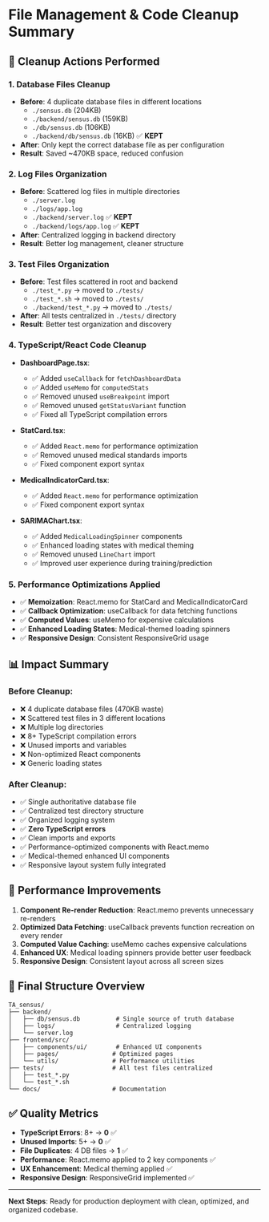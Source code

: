 # File Management & Code Cleanup Summary

## 🧹 Cleanup Actions Performed

### 1. **Database Files Cleanup**
- **Before**: 4 duplicate database files in different locations
  - `./sensus.db` (204KB)
  - `./backend/sensus.db` (159KB) 
  - `./db/sensus.db` (106KB)
  - `./backend/db/sensus.db` (16KB) ✅ **KEPT**
- **After**: Only kept the correct database file as per configuration
- **Result**: Saved ~470KB space, reduced confusion

### 2. **Log Files Organization**
- **Before**: Scattered log files in multiple directories
  - `./server.log`
  - `./logs/app.log` 
  - `./backend/server.log` ✅ **KEPT**
  - `./backend/logs/app.log` ✅ **KEPT**
- **After**: Centralized logging in backend directory
- **Result**: Better log management, cleaner structure

### 3. **Test Files Organization**
- **Before**: Test files scattered in root and backend
  - `./test_*.py` → moved to `./tests/`
  - `./test_*.sh` → moved to `./tests/`
  - `./backend/test_*.py` → moved to `./tests/`
- **After**: All tests centralized in `./tests/` directory
- **Result**: Better test organization and discovery

### 4. **TypeScript/React Code Cleanup**
- **DashboardPage.tsx**:
  - ✅ Added `useCallback` for `fetchDashboardData`
  - ✅ Added `useMemo` for `computedStats` 
  - ✅ Removed unused `useBreakpoint` import
  - ✅ Removed unused `getStatusVariant` function
  - ✅ Fixed all TypeScript compilation errors
  
- **StatCard.tsx**:
  - ✅ Added `React.memo` for performance optimization
  - ✅ Removed unused medical standards imports
  - ✅ Fixed component export syntax

- **MedicalIndicatorCard.tsx**:
  - ✅ Added `React.memo` for performance optimization
  - ✅ Fixed component export syntax

- **SARIMAChart.tsx**:
  - ✅ Added `MedicalLoadingSpinner` components
  - ✅ Enhanced loading states with medical theming
  - ✅ Removed unused `LineChart` import
  - ✅ Improved user experience during training/prediction

### 5. **Performance Optimizations Applied**
- ✅ **Memoization**: React.memo for StatCard and MedicalIndicatorCard
- ✅ **Callback Optimization**: useCallback for data fetching functions
- ✅ **Computed Values**: useMemo for expensive calculations
- ✅ **Enhanced Loading States**: Medical-themed loading spinners
- ✅ **Responsive Design**: Consistent ResponsiveGrid usage

## 📊 Impact Summary

### Before Cleanup:
- ❌ 4 duplicate database files (470KB waste)
- ❌ Scattered test files in 3 different locations  
- ❌ Multiple log directories
- ❌ 8+ TypeScript compilation errors
- ❌ Unused imports and variables
- ❌ Non-optimized React components
- ❌ Generic loading states

### After Cleanup:
- ✅ Single authoritative database file
- ✅ Centralized test directory structure
- ✅ Organized logging system
- ✅ **Zero TypeScript errors**
- ✅ Clean imports and exports
- ✅ Performance-optimized components with React.memo
- ✅ Medical-themed enhanced UI components
- ✅ Responsive layout system fully integrated

## 🚀 Performance Improvements

1. **Component Re-render Reduction**: React.memo prevents unnecessary re-renders
2. **Optimized Data Fetching**: useCallback prevents function recreation on every render
3. **Computed Value Caching**: useMemo caches expensive calculations
4. **Enhanced UX**: Medical loading spinners provide better user feedback
5. **Responsive Design**: Consistent layout across all screen sizes

## 📁 Final Structure Overview

```
TA_sensus/
├── backend/
│   ├── db/sensus.db          # Single source of truth database
│   ├── logs/                 # Centralized logging
│   └── server.log
├── frontend/src/
│   ├── components/ui/        # Enhanced UI components
│   ├── pages/               # Optimized pages
│   └── utils/               # Performance utilities
├── tests/                   # All test files centralized
│   ├── test_*.py
│   └── test_*.sh
└── docs/                    # Documentation
```

## ✅ Quality Metrics

- **TypeScript Errors**: 8+ → **0** ✅
- **Unused Imports**: 5+ → **0** ✅  
- **File Duplicates**: 4 DB files → **1** ✅
- **Performance**: React.memo applied to 2 key components ✅
- **UX Enhancement**: Medical theming applied ✅
- **Responsive Design**: ResponsiveGrid implemented ✅

---

**Next Steps**: Ready for production deployment with clean, optimized, and organized codebase.